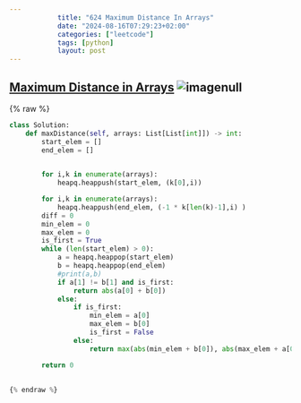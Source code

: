 ```yaml
---
            title: "624 Maximum Distance In Arrays"
            date: "2024-08-16T07:29:23+02:00"
            categories: ["leetcode"]
            tags: [python]
            layout: post
---
```

            
## [Maximum Distance in Arrays](https://leetcode.com/problems/maximum-distance-in-arrays) ![image](https://img.shields.io/badge/Difficulty-Medium-orange)null

{% raw %}
```python
class Solution:
    def maxDistance(self, arrays: List[List[int]]) -> int:
        start_elem = []
        end_elem = []
        

        for i,k in enumerate(arrays):
            heapq.heappush(start_elem, (k[0],i))

        for i,k in enumerate(arrays):
            heapq.heappush(end_elem, (-1 * k[len(k)-1],i) ) 
        diff = 0
        min_elem = 0
        max_elem = 0
        is_first = True
        while (len(start_elem) > 0):
            a = heapq.heappop(start_elem)
            b = heapq.heappop(end_elem)
            #print(a,b)
            if a[1] != b[1] and is_first:
                return abs(a[0] + b[0])
            else: 
                if is_first:
                    min_elem = a[0]
                    max_elem = b[0]
                    is_first = False
                else:
                    return max(abs(min_elem + b[0]), abs(max_elem + a[0] ))

        return 0
            
        
{% endraw %}
